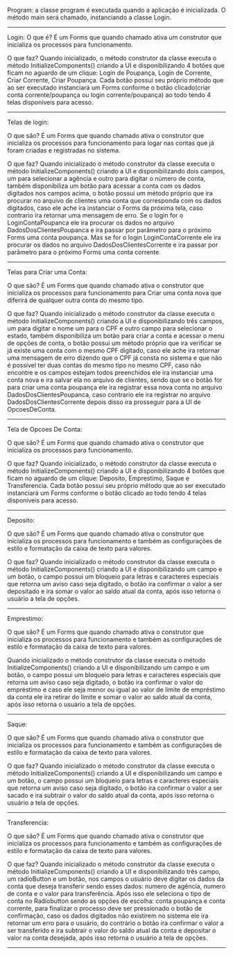  Program:
 a classe program é executada quando a aplicação é inicializada. O método main será chamado, instanciando a classe Login.
_____________________________________________________________________________________________________________________________
Login:
 O que é?
 É um Forms que quando chamado ativa um construtor que inicializa os processos para funcionamento.
 
 
 O que faz?
 Quando inicializado, o método construtor da classe executa o método InitializeComponents() criando a UI e disponibilizando
 4 botões que ficam no aguardo de um clique: Login de Poupança, Login de Corrente, Criar Corrente, Criar Poupança.
 Cada botão possui seu próprio método que ao ser executado instanciará um Forms conforme o botão 
 clicado(criar conta corrente/poupança ou login corrente/poupança) ao todo tendo 4 telas disponíveis para acesso.
_____________________________________________________________________________________________________________________________
Telas de login:

 O que são?
 É um Forms que quando chamado ativa o construtor que inicializa os processos para funcionamento para logar nas contas que já foram criadas e registradas no sistema.
 
 O que faz?
 Quando inicializado o método construtor da classe executa o método InitializeComponents() criando a UI e disponibilizando
 dois campos, um para selecionar a agência e outro para digitar o número de conta, também disponibiliza um botão para acessar 
 a conta com os dados digitados nos campos acima, o botão possui um método próprio que ira procurar no arquivo de clientes
 uma conta que corresponda com os dados digitados, caso ele ache ira instanciar o Forms da próxima tela, caso contrario ira
 retornar uma mensagem de erro.
 Se o login for o LoginContaPoupanca ele ira procurar os dados no arquivo DadosDosClientesPoupanca e ira passar por parâmetro
 para o próximo Forms uma conta poupança. Mas se for o login LoginContaCorrente ele ira procurar os dados no arquivo
 DadosDosClientesCorrente e ira passar por parâmetro para o próximo Forms uma conta corrente.
_____________________________________________________________________________________________________________________________
Telas para Criar uma Conta:

 O que são?
 É um Forms que quando chamado ativa o construtor que inicializa os processos para funcionamento para Criar uma conta nova que
 diferirá de qualquer outra conta do mesmo tipo.
 
 O que faz?
 Quando inicializado o método construtor da classe executa o método InitializeComponents() criando a UI e disponibilizando 
 três campos, um para digitar o nome um para o CPF e outro campo para selecionar o estado, também disponibiliza um botão 
 para criar a conta e acessar o menu de opções de conta, o botão possui um método próprio que ira verificar se já existe uma
 conta com o mesmo CPF digitado, caso ele ache ira retornar uma mensagem de erro dizendo que o CPF já consta no sistema e que
 não é possível ter duas contas do mesmo tipo no mesmo CPF, caso não encontre e os campos estejam todos preenchidos ele ira
 instanciar uma conta nova e ira salvar ela no arquivo de clientes, sendo que se o botão for para criar uma conta poupança ele
 ira registrar essa nova conta no arquivo DadosDosClientesPoupanca, caso contrario ele ira registrar no arquivo
 DadosDosClientesCorrente depois disso ira prosseguir para a UI de OpcoesDeConta. 
_____________________________________________________________________________________________________________________________
Tela de Opcoes De Conta:

 O que são?
 É um Forms que quando chamado ativa o construtor que inicializa os processos para funcionamento.
 
 O que faz?
 Quando inicializado, o método construtor da classe executa o método InitializeComponents() criando a UI e disponibilizando
 4 botões que ficam no aguardo de um clique: Deposito, Emprestimo, Saque e Transferencia.
 Cada botão possui seu próprio método que ao ser executado instanciará um Forms conforme o botão 
 clicado ao todo tendo 4 telas disponíveis para acesso.
______________________________________________________________________________________________________________________________
Deposito:

 O que são?
 É um Forms que quando chamado ativa o construtor que inicializa os processos para funcionamento e também as configurações
 de estilo e formatação da caixa de texto para valores.
 
 O que faz?
 Quando inicializado o método construtor da classe executa o método InitializeComponents() criando a UI e disponibilizando 
 um campo e um botão, o campo possui um bloqueio para letras e caracteres especiais que retorna um aviso caso seja digitado,
 o botão ira confirmar o valor a ser depositado e ira somar o valor ao saldo atual da conta, após isso retorna o usuário a 
 tela de opções.
______________________________________________________________________________________________________________________________
Emprestimo:

 O que são?
 É um Forms que quando chamado ativa o construtor que inicializa os processos para funcionamento e também as configurações
 de estilo e formatação da caixa de texto para valores.
 
 Quando inicializado o método construtor da classe executa o método InitializeComponents() criando a UI e disponibilizando 
 um campo e um botão, o campo possui um bloqueio para letras e caracteres especiais que retorna um aviso caso seja digitado,
 o botão ira confirmar o valor do empréstimo e caso ele seja menor ou igual ao valor de limite de empréstimo da conta ele 
 ira retirar do limite e somar o valor ao saldo atual da conta, após isso retorna o usuário a tela de opções.
______________________________________________________________________________________________________________________________
 Saque:
  
 O que são?
  É um Forms que quando chamado ativa o construtor que inicializa os processos para funcionamento e também as configurações
  de estilo e formatação da caixa de texto para valores.
 
 O que faz?
  Quando inicializado o método construtor da classe executa o método InitializeComponents() criando a UI e disponibilizando 
  um campo e um botão, o campo possui um bloqueio para letras e caracteres especiais que retorna um aviso caso seja digitado,
  o botão ira confirmar o valor a ser sacado e ira subtrair o valor do saldo atual da conta, após isso retorna o usuário a 
  tela de opções.
______________________________________________________________________________________________________________________________
 Transferencia:
  
 O que são?
  É um Forms que quando chamado ativa o construtor que inicializa os processos para funcionamento e também as configurações
  de estilo e formatação da caixa de texto para valores.
 
 O que faz?
  Quando inicializado o método construtor da classe executa o método InitializeComponents() criando a UI e disponibilizando 
  três campo, um radioButton e um botão, nos campos o usuário deve digitar os dados da conta que deseja transferir sendo esses
  dados: numero de agência, numero de conta e o valor para transferência. Após isso ele seleciona o tipo de conta no Radiobutton
  sendo as opções de escolha: conta poupança e conta corrente, para finalizar o processo deve ser pressionado o botão de 
  confirmação, caso os dados digitados não existirem no sistema ele ira retornar um erro para o usuário, do contrário o botão ira
  confirmar o valor a ser transferido e ira subtrair o valor do saldo atual da conta e depositar o valor na conta desejada,
  após isso retorna o usuário a tela de opções.
______________________________________________________________________________________________________________________________
